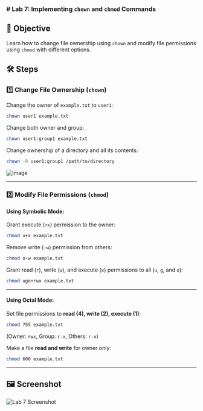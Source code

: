 ### **# Lab 7: Implementing `chown` and `chmod` Commands**  

## 📌 Objective  
Learn how to change file ownership using `chown` and modify file permissions using `chmod` with different options.  

## 🛠️ Steps  

### 1️⃣ **Change File Ownership (`chown`)**  
Change the owner of `example.txt` to `user1`:  
```bash
chown user1 example.txt
```

Change both owner and group:  
```bash
chown user1:group1 example.txt
```

Change ownership of a directory and all its contents:  
```bash
chown -R user1:group1 /path/to/directory
```

![image](https://github.com/user-attachments/assets/d95bf0b1-5fb3-4730-87e9-db811a5f59b5)

---

### 2️⃣ **Modify File Permissions (`chmod`)**  

#### **Using Symbolic Mode:**  
Grant execute (`+x`) permission to the owner:  
```bash
chmod u+x example.txt
```

Remove write (`-w`) permission from others:  
```bash
chmod o-w example.txt
```

Grant read (`r`), write (`w`), and execute (`x`) permissions to all (`u`, `g`, and `o`):  
```bash
chmod ugo+rwx example.txt
```

---

#### **Using Octal Mode:**  
Set file permissions to **read (4), write (2), execute (1)**:  
```bash
chmod 755 example.txt
```
(Owner: `rwx`, Group: `r-x`, Others: `r-x`)  

Make a file **read and write** for owner only:  
```bash
chmod 600 example.txt
```

---

## 🖼️ **Screenshot**  
![Lab 7 Screenshot](lab7.png)
